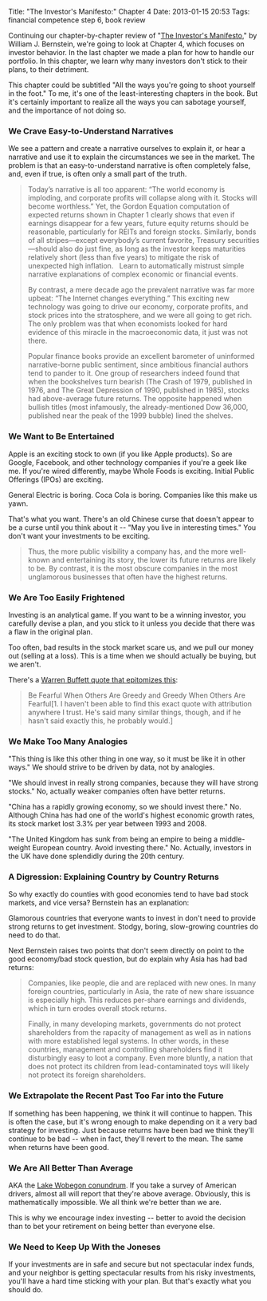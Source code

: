Title: "The Investor's Manifesto:" Chapter 4
Date: 2013-01-15 20:53
Tags: financial competence step 6, book review

Continuing our chapter-by-chapter review of "[The Investor's
Manifesto](/2012/12/30/the-investors-manifesto-by-william-j-bernstein/ "“The Investor’s Manifesto” by William J. Bernstein"),"
by William J. Bernstein, we're going to look at Chapter 4, which focuses
on investor behavior. In the last chapter we made a plan for how to
handle our portfolio. In this chapter, we learn why many investors don't
stick to their plans, to their detriment.

This chapter could be subtitled "All the ways you're going to shoot
yourself in the foot." To me, it's one of the least-interesting chapters
in the book. But it's certainly important to realize all the ways you
can sabotage yourself, and the importance of not doing so.

### We Crave Easy-to-Understand Narratives

We see a pattern and create a narrative ourselves to explain it, or hear
a narrative and use it to explain the circumstances we see in the
market. The problem is that an easy-to-understand narrative is often
completely false, and, even if true, is often only a small part of the
truth.

> Today’s narrative is all too apparent: “The world economy is
> imploding, and corporate profits will collapse along with it. Stocks
> will become worthless.” Yet, the Gordon Equation computation of
> expected returns shown in Chapter 1 clearly shows that even if
> earnings disappear for a few years, future equity returns should be
> reasonable, particularly for REITs and foreign stocks. Similarly,
> bonds of all stripes—except everybody’s current favorite, Treasury
> securities—should also do just fine, as long as the investor keeps
> maturities relatively short (less than five years) to mitigate the
> risk of unexpected high inflation.   Learn to automatically mistrust
> simple narrative explanations of complex economic or financial events.
>
> By contrast, a mere decade ago the prevalent narrative was far more
> upbeat: “The Internet changes everything.” This exciting new
> technology was going to drive our economy, corporate profits, and
> stock prices into the stratosphere, and we were all going to get rich.
> The only problem was that when economists looked for hard evidence of
> this miracle in the macroeconomic data, it just was not there.
>
> Popular finance books provide an excellent barometer of uninformed
> narrative-borne public sentiment, since ambitious financial authors
> tend to pander to it. One group of researchers indeed found that when
> the bookshelves turn bearish (The Crash of 1979, published in 1976,
> and The Great Depression of 1990, published in 1985), stocks had
> above-average future returns. The opposite happened when bullish
> titles (most infamously, the already-mentioned Dow 36,000, published
> near the peak of the 1999 bubble) lined the shelves.

### We Want to Be Entertained

Apple is an exciting stock to own (if you like Apple products). So are
Google, Facebook, and other technology companies if you're a geek like
me. If you're wired differently, maybe Whole Foods is exciting. Initial
Public Offerings (IPOs) are exciting.

General Electric is boring. Coca Cola is boring. Companies like this
make us yawn.

That's what you want. There's an old Chinese curse that doesn't appear
to be a curse until you think about it -- "May you live in interesting
times." You don't want your investments to be exciting.

> Thus, the more public visibility a company has, and the more
> well-known and entertaining its story, the lower its future returns
> are likely to be. By contrast, it is the most obscure companies in the
> most unglamorous businesses that often have the highest returns.

### We Are Too Easily Frightened

Investing is an analytical game. If you want to be a winning investor,
you carefully devise a plan, and you stick to it unless you decide that
there was a flaw in the original plan.

Too often, bad results in the stock market scare us, and we pull our
money out (selling at a loss). This is a time when we should actually be
buying, but we aren't.

There's a [Warren Buffett quote that epitomizes
this](http://www.goodreads.com/author/quotes/756.Warren_Buffett):

> Be Fearful When Others Are Greedy and Greedy When Others Are
> Fearful[1. I haven't been able to find this exact quote with
> attribution anywhere I trust. He's said many similar things, though,
> and if he hasn't said exactly this, he probably would.]

### We Make Too Many Analogies

"This thing is like this other thing in one way, so it must be like it
in other ways." We should strive to be driven by data, not by analogies.

"We should invest in really strong companies, because they will have
strong stocks." No, actually weaker companies often have better returns.

"China has a rapidly growing economy, so we should invest there." No.
Although China has had one of the world's highest economic growth rates,
its stock market lost 3.3% per year between 1993 and 2008.

"The United Kingdom has sunk from being an empire to being a
middle-weight European country. Avoid investing there." No. Actually,
investors in the UK have done splendidly during the 20th century.

### A Digression: Explaining Country by Country Returns

So why exactly do counties with good economies tend to have bad stock
markets, and vice versa? Bernstein has an explanation:

Glamorous countries that everyone wants to invest in don't need to
provide strong returns to get investment. Stodgy, boring, slow-growing
countries do need to do that.

Next Bernstein raises two points that don't seem directly on point to
the good economy/bad stock question, but do explain why Asia has had bad
returns:

> Companies, like people, die and are replaced with new ones. In many
> foreign countries, particularly in Asia, the rate of new share
> issuance is especially high. This reduces
> per-share earnings and dividends, which in turn erodes overall stock
> returns.
>
> Finally, in many developing markets, governments do not protect
> shareholders from the rapacity of management as well as in nations
> with more established legal systems. In other words, in these
> countries, management and controlling shareholders find it
> disturbingly easy to loot a company. Even more bluntly, a nation that
> does not protect its children from lead-contaminated toys will likely
> not protect its foreign shareholders.

### We Extrapolate the Recent Past Too Far into the Future

If something has been happening, we think it will continue to happen.
This is often the case, but it's wrong enough to make depending on it a
very bad strategy for investing. Just because returns have been bad we
think they'll continue to be bad -- when in fact, they'll revert to the
mean. The same when returns have been good.

### We Are All Better Than Average

AKA the [Lake Wobegon
conundrum](http://en.wikipedia.org/wiki/Illusory_superiority). If you
take a survey of American drivers, almost all will report that they're
above average. Obviously, this is mathematically impossible. We all
think we're better than we are.

This is why we encourage index investing -- better to avoid the decision
than to bet your retirement on being better than everyone else.

### We Need to Keep Up With the Joneses

If your investments are in safe and secure but not spectacular index
funds, and your neighbor is getting spectacular results from his risky
investments, you'll have a hard time sticking with your plan. But that's
exactly what you should do.

